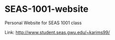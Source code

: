 # SEAS-1001-website
Personal Website for SEAS 1001 class

Link: http://www.student.seas.gwu.edu/~karims99/
